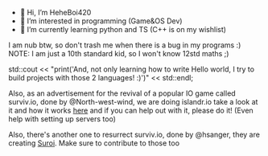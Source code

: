 - 👋 Hi, I’m HeheBoi420
- 👀 I’m interested in programming (Game&OS Dev)
- 🌱 I’m currently learning python and TS (C++ is on my wishlist) 

I am nub btw, so don't trash me when there is a bug in my programs :)
NOTE: I am just a 10th standard kid, so I won't know 12std maths ;)

std::cout << "print('And, not only learning how to write Hello world, I try to build projects with those 2 languages! :)')" << std::endl;

Also, as an advertisement for the revival of a popular IO game called surviv.io, done by @North-west-wind, we are doing islandr.io
take a look at it and how it works [here](https://github.com/North-West-Wind/islandr.io)
and if you can help out with it, please do it! (Even help with setting up servers too)

Also, there's another one to resurrect surviv.io, done by @hsanger, they are creating [Suroi](https://github.com/HasangerGames/suroi). Make sure to contribute to those too
<!---
Viswas-Programs/Viswas-Programs is a ✨ special ✨ repository because its `README.md` (this file) appears on your GitHub profile.
You can click the Preview link to take a look at your changes.
--->
